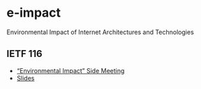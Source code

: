 # e-impact
Environmental Impact of Internet Architectures and Technologies

## IETF 116
* [“Environmental Impact” Side Meeting](ietf116/IETF116-Side-Meeting.md)
* [Slides](ietf116/slides/README.md)

